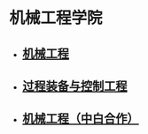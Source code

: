 # 机械工程学院

- ## [机械工程](机械工程/README.md)

- ##  [过程装备与控制工程](过程装备与控制工程/README.md)

- ## [机械工程（中白合作）](机械工程（中白合作）/README.md)
